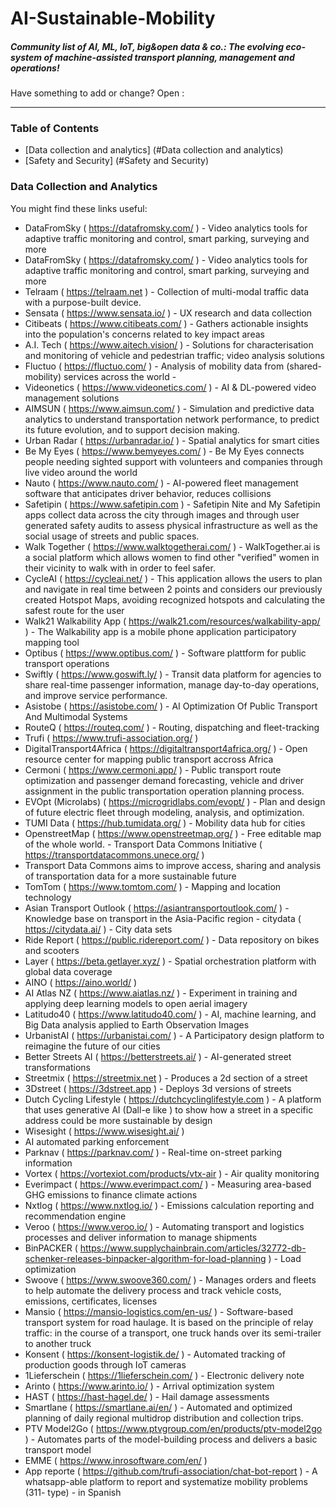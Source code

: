 # AI-Sustainable-Mobility 

##### Community list of AI, ML, IoT, big&open data & co.: The evolving eco-system of machine-assisted transport planning, management and operations!
Have something to add or change? Open :

------------------------------

### Table of Contents

- [Data collection and analytics] (#Data collection and analytics)
- [Safety and Security] (#Safety and Security)

### Data Collection and Analytics 

You might find these links useful:

- DataFromSky ( https://datafromsky.com/ )  - Video analytics tools for adaptive traffic monitoring and control, smart parking, surveying and more
 - DataFromSky ( https://datafromsky.com/ )  - Video analytics tools for adaptive traffic monitoring and control, smart parking, surveying and more
- Telraam ( https://telraam.net   )  - Collection of multi-modal traffic data with a purpose-built device.
- Sensata ( https://www.sensata.io/ )  - UX research and data collection  
- Citibeats ( https://www.citibeats.com/ )  - Gathers actionable insights into the population's concerns related to key impact areas
 - A.I. Tech ( https://www.aitech.vision/ )  - Solutions for characterisation and monitoring of vehicle and pedestrian traffic; video analysis solutions
- Fluctuo ( https://fluctuo.com/ )  - Analysis of mobility data from (shared-mobility) services across the world  -
- Videonetics ( https://www.videonetics.com/ )  - AI & DL-powered video management solutions
- AIMSUN ( https://www.aimsun.com/ )  - Simulation and predictive data analytics to understand transportation network performance, to predict its future evolution, and to support decision making.
- Urban Radar ( https://urbanradar.io/ )  - Spatial analytics for smart cities
- Be My Eyes ( https://www.bemyeyes.com/ )  - Be My Eyes connects people needing sighted support with volunteers and companies through live video around the world
- Nauto ( https://www.nauto.com/ )  - AI-powered fleet management software that anticipates driver behavior, reduces collisions
- Safetipin ( https://www.safetipin.com )  - Safetipin Nite and My Safetipin apps collect data across the city through images and through user generated safety audits to assess physical infrastructure as well as the social usage of streets and public spaces.
- Walk Together ( https://www.walktogetherai.com/ )  - WalkTogether.ai is a social platform which allows women to find other "verified" women in their vicinity to walk with in order to feel safer.
- CycleAI ( https://cycleai.net/ )  - This application allows the users to plan and navigate in real time between 2 points and considers our previously created Hotspot Maps, avoiding recognized hotspots and calculating the safest route for the user
- Walk21 Walkability App ( https://walk21.com/resources/walkability-app/ )  - The Walkability app is a mobile phone application participatory mapping tool
- Optibus ( https://www.optibus.com/ )  - Software plattform for public transport operations
- Swiftly ( https://www.goswift.ly/  )  - Transit data platform for agencies to share real-time passenger information, manage day-to-day operations, and improve service performance.
- Asistobe ( https://asistobe.com/ )  - AI Optimization Of Public Transport And Multimodal Systems
- RouteQ ( https://routeq.com/ )  - Routing, dispatching and fleet-tracking
- Trufi  ( https://www.trufi-association.org/ )  
- DigitalTransport4Africa ( https://digitaltransport4africa.org/ )  - Open resource center for mapping public transport accross Africa
- Cermoni ( https://www.cermoni.app/ )  - Public transport route optimization and passenger demand forecasting, vehicle and driver assignment in the public transportation operation planning process.  
- EVOpt (Microlabs) ( https://microgridlabs.com/evopt/ )  - Plan and design of future electric fleet through modeling, analysis, and optimization.
- TUMI Data ( https://hub.tumidata.org/ )  - Mobility data hub for cities
- OpenstreetMap ( https://www.openstreetmap.org/ )  - Free editable map of the whole world.  - Transport Data Commons Initiative ( https://transportdatacommons.unece.org/ )
- Transport Data Commons aims to improve access, sharing and analysis of transportation data for a more sustainable future
- TomTom ( https://www.tomtom.com/ )  - Mapping and location technology
- Asian Transport Outlook ( https://asiantransportoutlook.com/ )  - Knowledge base on transport in the Asia-Pacific region  - citydata ( https://citydata.ai/ )  - City data sets
- Ride Report ( https://public.ridereport.com/  )  - Data repository on  bikes and scooters
- Layer  ( https://beta.getlayer.xyz/ )  - Spatial orchestration platform with global data coverage
- AINO ( https://aino.world/ )  
- AI Atlas NZ ( https://www.aiatlas.nz/ )  - Experiment in training and applying deep learning models to open aerial imagery
- Latitudo40 ( https://www.latitudo40.com/ )  -  AI, machine learning, and Big Data analysis applied to Earth Observation Images
- UrbanistAI ( https://urbanistai.com/ )  - A Participatory design platform to reimagine the future of our cities
- Better Streets AI ( https://betterstreets.ai/  )  - AI-generated street transformations
- Streetmix ( https://streetmix.net )  - Produces a 2d section of a street
- 3Dstreet ( https://3dstreet.app )  - Deploys 3d versions of streets
- Dutch Cycling Lifestyle ( https://dutchcyclinglifestyle.com )  - A platform that uses generative AI (Dall-e like ) to show how a street in a specific address could be more sustainable by design
- Wisesight ( https://www.wisesight.ai/  )
- AI automated parking enforcement
- Parknav ( https://parknav.com/ )  - Real-time on-street parking information
- Vortex ( https://vortexiot.com/products/vtx-air )  - Air quality monitoring
- Everimpact ( https://www.everimpact.com/ )  - Measuring area-based GHG emissions to finance climate actions
- Nxtlog ( https://www.nxtlog.io/ )  - Emissions calculation reporting and recommendation engine
- Veroo ( https://www.veroo.io/  )  - Automating transport and logistics processes and deliver information to manage shipments
- BinPACKER ( https://www.supplychainbrain.com/articles/32772-db-schenker-releases-binpacker-algorithm-for-load-planning  )  - Load optimization
- Swoove ( https://www.swoove360.com/ )  - Manages orders and fleets to help automate the delivery process and track vehicle costs, emissions, certificates, licenses
- Mansio ( https://mansio-logistics.com/en-us/ )  - Software-based transport system for road haulage. It is based on the principle of relay traffic: in the course of a transport, one truck hands over its semi-trailer to another truck
- Konsent ( https://konsent-logistik.de/ )  - Automated tracking of production goods through IoT cameras
- 1Lieferschein ( https://1lieferschein.com/ )  - Electronic delivery note
- Arinto ( https://www.arinto.io/  )  - Arrival optimization system
- HAST ( https://hast-hagel.de/ )  - Hail damage assessments
- Smartlane ( https://smartlane.ai/en/ )  - Automated and optimized planning of daily regional multidrop distribution and collection trips.
- PTV Model2Go ( https://www.ptvgroup.com/en/products/ptv-model2go )  - Automates parts of the model-building process and delivers a basic transport model
- EMME ( https://www.inrosoftware.com/en/ )
- App reporte ( https://github.com/trufi-association/chat-bot-report )  - A whatsapp-able platform to report and systematize mobility problems  (311- type) - in Spanish 


